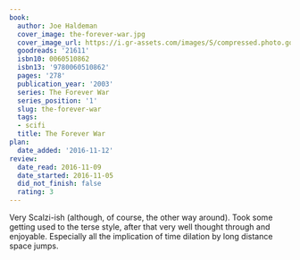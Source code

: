 ```yaml
---
book:
  author: Joe Haldeman
  cover_image: the-forever-war.jpg
  cover_image_url: https://i.gr-assets.com/images/S/compressed.photo.goodreads.com/books/1386852511l/21611._SX98_.jpg
  goodreads: '21611'
  isbn10: 0060510862
  isbn13: '9780060510862'
  pages: '278'
  publication_year: '2003'
  series: The Forever War
  series_position: '1'
  slug: the-forever-war
  tags:
  - scifi
  title: The Forever War
plan:
  date_added: '2016-11-12'
review:
  date_read: 2016-11-09
  date_started: 2016-11-05
  did_not_finish: false
  rating: 3
---
```


Very Scalzi-ish (although, of course, the other way around). Took some getting used to the terse style, after that very well thought through and enjoyable. Especially all the implication of time dilation by long distance space jumps.
